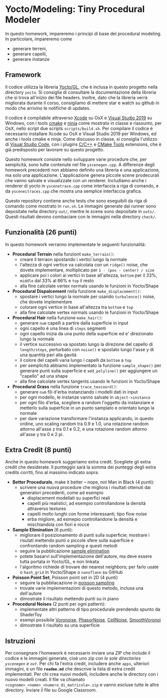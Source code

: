# Yocto/Modeling: Tiny Procedural Modeler

In questo homework, impareremo i principi di base del procedural modeling.
In particolare, impareremo come

- generare terreni,
- generare capelli,
- generare instanze

## Framework

Il codice utilizza la libreria [Yocto/GL](https://github.com/xelatihy/yocto-gl),
che è inclusa in questo progetto nella directory `yocto`.
Si consiglia di consultare la documentazione della libreria che si trova
all'inizio dei file headers. Inoltre, dato che la libreria verrà migliorata
durante il corso, consigliamo di mettere star e watch su github in modo che
arrivino le notifiche di updates.

Il codice è compilabile attraverso [Xcode](https://apps.apple.com/it/app/xcode/id497799835?mt=12)
su OsX e [Visual Studio 2019](https://visualstudio.microsoft.com/it/vs/) su Windows,
con i tools [cmake](www.cmake.org) e [ninja](https://ninja-build.org)
come mostrato in classe e riassunto, per OsX,
nello script due scripts `scripts/build.sh`.
Per compilare il codice è necessario installare Xcode su OsX e
Visual Studio 2019 per Windows, ed anche i tools cmake e ninja.
Come discusso in classe, si consiglia l'utilizzo di
[Visual Studio Code](https://code.visualstudio.com), con i plugins
[C/C++](https://marketplace.visualstudio.com/items?itemName=ms-vscode.cpptools) e
[CMake Tools](https://marketplace.visualstudio.com/items?itemName=ms-vscode.cmake-tools)
extensions, che è già predisposto per lavorare su questo progetto.

Questo homework consiste nello sviluppare varie procedure che, per semplicità,
sono tutte contenute nel file `yscenegen.cpp`. A differenze degli homework
precedenti non abbiamo definito una libreria e una applicazione, ma solo una
applicazione. L'applicazione genera piccole scene prodecurali che vanno salvate e
visualizzate con un renderer. Includiamo anche i renderer di yocto in
`yscenetrace.cpp` come interfaccia a riga di comando, e da `ysceneitraces.cpp`
che mostra una semplice interfaccia grafica.

Questo repository contiene anche tests che sono eseguibili da riga di comando
come mostrato in `run.sh`. Le immagini generate dal runner sono depositate
nella directory `out/`, mentre le scene sono depositate in `outs/`.
Questi risultati devono combaciare con le immagini nella
directory `check/`.

## Funzionalità (26 punti)

In questo homework verranno implementate le seguenti funzionalità:

- **Procedural Terrain** nella funziont `make_terrain()`:
  - creare il terraon spostando i vertici lungo la normale
  - l'altezza di ogni vertice va calcolata con un `ridge()` noise,
    che dovete implementare, moltiplicato per `1 - (pos - center) / size`
  - applicare poi i colori ai vertici in base all'altezza, `bottom`
    per il 33%, `middle` dal 33% al 66% e `top` il resto
  - alla fine calcolate vertex normals usando le funzioni in Yocto/Shape
- **Procedural Dispalcement** nella funzione `make_displacement()`:
  - spostare i vertici lungo la normale per usando `turbulence()` noise,
    che dovete implementare
  - colorare ogni vertice in base all'altezza tra `bottom` e `top`
  - alla fine calcolate vertex normals usando le funzioni in Yocto/Shape
- **Procedural Hair** nella funzione `make_hair()`:
  - generare `num` capelli a partire dalla superficie in input
  - ogni capello è una linea di `steps` segmenti
  - ogni capello inizia da una punto della superficie ed e' direzionato
    lungo la normale
  - il vertice successivo va spostato lungo la direzione del capello di
    `length/steps`, perturbato con `noise()` e spostato lungo l'asse y
    di una quantità pari alla gavità
  - il colore del capelli varia lungo i capelli da `bottom` a `top`
  - per semplicità abbiamo implementato la funzione `sample_shape()` per
    generare punti sulla superficie e `add_polyline()` per aggiungere un
    "capello" ad una shape
  - alla fine calcolate vertex tangents usando le funzioni in Yocto/Shape
- **Procedural Grass** nella funzione `trace_texcoord()`:
  - generare `num` fili d'erba instanziando i modelli dati in input
  - per ogni modello, le instanze vanno salvate in `object->instance`
  - per ogni filo d'erba, scegliere a random l'oggetto da instanziare e
    metterlo sulla superficie in un punto samplato e orientato lungo la normale
  - per dare variazione transformare l'instanza applicando, in questo ordine,
    uno scaling random tra 0.9 e 1.0, una rotazione random attorno all'asse
    z tra 0.1 e 0.2, e una rotazione random attorno all'asse y tra 0 e 2 pi.

## Extra Credit (8 punti)

Anche in questo homework suggeriamo extra credit. Scegliete gli extra credit
che desiderate. Il punteggio sarà la somma dei punteggi degli extra credits
corrtti, fino al massimo indicato sopra.

- **Better Procedurals**, make it better – nope, not Man in Black (4 punti):
  - scrivere una nuova procedure che migliora i risultati ottenuti dai
    generatori precedenti, come ad esempio
    - displacement modellati su superfici reali
    - capelli più realistici, ad esempio controllandone la densità
      attraverso textures
    - capelli molto lunghi con forme interessanti, tipo flow noise
    - erba migliore, ad esmepio controllandone la densità e
      mischiandola con fiori e rocce
- **Sample Elimination** (6 punti):
  - migliorare il posizionamento di punti sulla superficie;
    mostrare i risulati mettendo punti o piccole sfere sulla superficie e
    confrontando random sampling e questi metodi
  - seguire la pubblicazione [sample elimination](http://www.cemyuksel.com/research/sampleelimination/)
  - potete basarvi sull'implementazione dell'autore, ma deve essere tutta
    portata in Yocto/GL, e non linkata
  - l'algoritmo richiede di trovare dei nearest neighbors; per farlo usate
    o `hash_grid` in Yocto/Shape o `nanoflann` su GitHub
- **Poisson Point Set**, Poisson point set in 2D (4 punti)
  - seguire la pubbliacazione in
    [poisson sampling](https://www.cct.lsu.edu/~fharhad/ganbatte/siggraph2007/CD2/content/sketches/0250.pdf)
  - trovate varie implementazioni di questo metodo, inclusa una dell'autore
  - dimostrate il risultato mettendo punti su in piano
- **Procedural Noises** (2 punti per ogni pattern):
  - implementate altri patterns di tipo procedurale prendendo spunto da ShaderToy
  - esempi possibile [Voronoise](https://www.iquilezles.org/www/articles/voronoise/voronoise.htm),
    [PhasorNoise](https://www.shadertoy.com/view/WtjfzW),
    [CellNoise](https://www.iquilezles.org/www/articles/voronoilines/voronoilines.htm),
    [SmoothVoronoi](https://www.iquilezles.org/www/articles/smoothvoronoi/smoothvoronoi.htm)
  - dimostrate il risultato su una superficie

## Istruzioni

Per consegnare l'homework è necessario inviare una ZIP che include il codice e
le immagini generate, cioè uno zip _con le sole directories `yscenegen` e `out`_.
Per chi fa l'extra credit, includere anche `apps`, ulteriori immagini, e un
file **`readme.md`** che descrive la lista di extra credit implementati.
Per chi crea nuovi modelli, includere anche le directory con i nuovo modelli creati.
Il file va chiamato `<cognome>_<nome>_<numero_di_matricola>.zip`
e vanno escluse tutte le altre directory. Inviare il file su Google Classroom.
